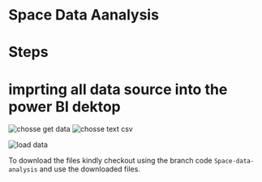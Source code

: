 # Space Data Aanalysis

# Steps
# imprting all data source into the power BI dektop


![chosse get data](https://github.com/user-attachments/assets/8ae2dcb1-5f07-45a9-aa87-213eb89e045e)
![chosse text csv](https://github.com/user-attachments/assets/82e82609-911e-4a8e-b4ef-6c6714de9bb0)

![load data](https://github.com/user-attachments/assets/6ddeb02f-a4bd-4164-9aac-d87c473caf41)

To download the files kindly checkout using the branch code `Space-data-analysis` and use the downloaded files.
